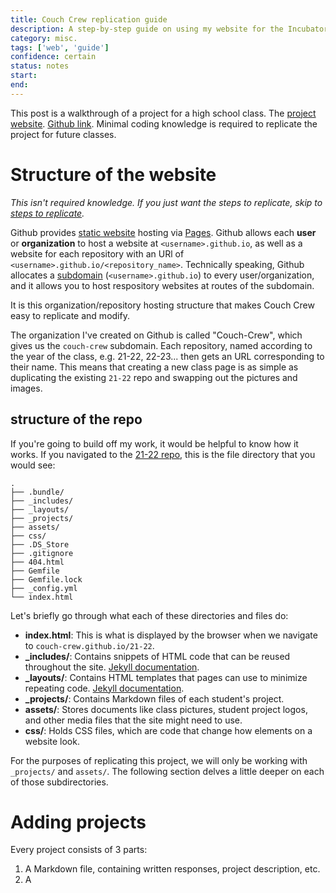 ```yaml
---
title: Couch Crew replication guide
description: A step-by-step guide on using my website for the Incubator as a template for future Incubator classes.
category: misc.
tags: ['web', 'guide']
confidence: certain
status: notes 
start:
end:
---
```


This post is a walkthrough of a project for a high school class. The [project website](https://couch-crew.github.io/21-22). [Github link](https://github.com/couch-crew/21-22). Minimal coding knowledge is required to replicate the project for future classes.

# Structure of the website
*This isn't required knowledge. If you just want the steps to replicate, skip to [steps to replicate]().*

Github provides [static website](https://www.sanity.io/what-is-a-static-site) hosting via [Pages](https://pages.github.com). Github allows each **user** or **organization** to host a website at `<username>.github.io`, as well as a website for each repository with an URl of `<username>.github.io/<repository_name>`. Technically speaking, Github allocates a [subdomain]() (`<username>.github.io`) to every user/organization, and it allows you to host respository websites at routes of the subdomain.

It is this organization/repository hosting structure that makes Couch Crew easy to replicate and modify. 

The organization I've created on Github is called "Couch-Crew", which gives us the `couch-crew` subdomain. Each repository, named according to the year of the class, e.g. 21-22, 22-23... then gets an URL corresponding to their name. This means that creating a new class page is as simple as duplicating the existing `21-22` repo and swapping out the pictures and images.

## structure of the repo
If you're going to build off my work, it would be helpful to know how it works. If you navigated to the [21-22 repo](https://github.com/couch-crew/21-22), this is the file directory that you would see:
```
.
├── .bundle/
├── _includes/
├── _layouts/
├── _projects/
├── assets/
├── css/
├── .DS_Store
├── .gitignore
├── 404.html
├── Gemfile
├── Gemfile.lock
├── _config.yml
└── index.html
```

Let's briefly go through what each of these directories and files do:
- **index.html**: This is what is displayed by the browser when we navigate to `couch-crew.github.io/21-22`.
- **_includes/**: Contains snippets of HTML code that can be reused throughout the site. [Jekyll documentation](https://jekyllrb.com/docs/includes/).
- **_layouts/**: Contains HTML templates that pages can use to minimize repeating code. [Jekyll documentation](https://jekyllrb.com/docs/layouts/).
- **_projects/**: Contains Markdown files of each student's project.
- **assets/**: Stores documents like class pictures, student project logos, and other media files that the site might need to use.
- **css/**: Holds CSS files, which are code that change how elements on a website look.

For the purposes of replicating this project, we will only be working with `_projects/` and `assets/`. The following section delves a little deeper on each of those subdirectories.

# Adding projects
Every project consists of 3 parts:
1. A Markdown file, containing written responses, project description, etc. 
2. A 